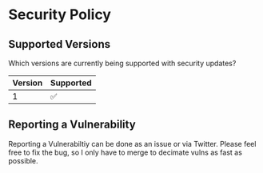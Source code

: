 # Security Policy

## Supported Versions

Which versions are currently being supported with security updates?

| Version | Supported          |
| ------- | ------------------ |
|    1     | :white_check_mark: |


## Reporting a Vulnerability

Reporting a Vulnerabiltiy can be done as an issue or via Twitter.
Please feel free to fix the bug, so I only have to merge to decimate vulns as fast as possible.
